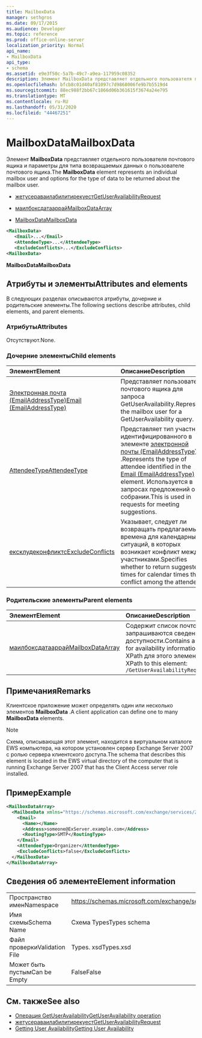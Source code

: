 ```yaml
---
title: MailboxData
manager: sethgros
ms.date: 09/17/2015
ms.audience: Developer
ms.topic: reference
ms.prod: office-online-server
localization_priority: Normal
api_name:
- MailboxData
api_type:
- schema
ms.assetid: e9e3f50c-5a7b-49c7-a9ea-117959c08352
description: Элемент MailboxData представляет отдельного пользователя почтового ящика и параметры для типа возвращаемых данных о пользователе почтового ящика.
ms.openlocfilehash: bfcb8c01d40af81097c7d9868006fe9b7b5519d4
ms.sourcegitcommit: 88ec988f2bb67c1866d06b361615f3674a24e795
ms.translationtype: MT
ms.contentlocale: ru-RU
ms.lasthandoff: 05/31/2020
ms.locfileid: "44467251"
---
```

# <a name="mailboxdata"></a><span data-ttu-id="69344-103">MailboxData</span><span class="sxs-lookup"><span data-stu-id="69344-103">MailboxData</span></span>

<span data-ttu-id="69344-104">Элемент **MailboxData** представляет отдельного пользователя почтового ящика и параметры для типа возвращаемых данных о пользователе почтового ящика.</span><span class="sxs-lookup"><span data-stu-id="69344-104">The **MailboxData** element represents an individual mailbox user and options for the type of data to be returned about the mailbox user.</span></span> 
  
- [<span data-ttu-id="69344-105">жетусераваилабилитирекуест</span><span class="sxs-lookup"><span data-stu-id="69344-105">GetUserAvailabilityRequest</span></span>](getuseravailabilityrequest.md)
  
- [<span data-ttu-id="69344-106">маилбоксдатааррай</span><span class="sxs-lookup"><span data-stu-id="69344-106">MailboxDataArray</span></span>](mailboxdataarray.md)
  
- [<span data-ttu-id="69344-107">MailboxData</span><span class="sxs-lookup"><span data-stu-id="69344-107">MailboxData</span></span>](mailboxdata.md)
  
```xml
<MailboxData>
   <Email>...</Email>
   <AttendeeType>...</AttendeeType>
   <ExcludeConflicts>...</ExcludeConflicts>
<MailboxData>
```

<span data-ttu-id="69344-108">**MailboxData**</span><span class="sxs-lookup"><span data-stu-id="69344-108">**MailboxData**</span></span>

## <a name="attributes-and-elements"></a><span data-ttu-id="69344-109">Атрибуты и элементы</span><span class="sxs-lookup"><span data-stu-id="69344-109">Attributes and elements</span></span>

<span data-ttu-id="69344-110">В следующих разделах описываются атрибуты, дочерние и родительские элементы.</span><span class="sxs-lookup"><span data-stu-id="69344-110">The following sections describe attributes, child elements, and parent elements.</span></span>
  
### <a name="attributes"></a><span data-ttu-id="69344-111">Атрибуты</span><span class="sxs-lookup"><span data-stu-id="69344-111">Attributes</span></span>

<span data-ttu-id="69344-112">Отсутствуют.</span><span class="sxs-lookup"><span data-stu-id="69344-112">None.</span></span>
  
### <a name="child-elements"></a><span data-ttu-id="69344-113">Дочерние элементы</span><span class="sxs-lookup"><span data-stu-id="69344-113">Child elements</span></span>

|<span data-ttu-id="69344-114">**Элемент**</span><span class="sxs-lookup"><span data-stu-id="69344-114">**Element**</span></span>|<span data-ttu-id="69344-115">**Описание**</span><span class="sxs-lookup"><span data-stu-id="69344-115">**Description**</span></span>|
|:-----|:-----|
|[<span data-ttu-id="69344-116">Электронная почта (EmailAddressType)</span><span class="sxs-lookup"><span data-stu-id="69344-116">Email (EmailAddressType)</span></span>](email-emailaddresstype.md) <br/> |<span data-ttu-id="69344-117">Представляет пользователя почтового ящика для запроса GetUserAvailability.</span><span class="sxs-lookup"><span data-stu-id="69344-117">Represents the mailbox user for a GetUserAvailability query.</span></span>  <br/> |
|[<span data-ttu-id="69344-118">AttendeeType</span><span class="sxs-lookup"><span data-stu-id="69344-118">AttendeeType</span></span>](attendeetype.md) <br/> |<span data-ttu-id="69344-119">Представляет тип участника, идентифицированного в элементе [электронной почты (EmailAddressType)](email-emailaddresstype.md) .</span><span class="sxs-lookup"><span data-stu-id="69344-119">Represents the type of attendee identified in the [Email (EmailAddressType)](email-emailaddresstype.md) element.</span></span> <span data-ttu-id="69344-120">Используется в запросах предложений о собрании.</span><span class="sxs-lookup"><span data-stu-id="69344-120">This is used in requests for meeting suggestions.</span></span>  <br/> |
|[<span data-ttu-id="69344-121">ексклудеконфликтс</span><span class="sxs-lookup"><span data-stu-id="69344-121">ExcludeConflicts</span></span>](excludeconflicts.md) <br/> |<span data-ttu-id="69344-122">Указывает, следует ли возвращать предлагаемые времена для календарных ситуаций, в которых возникает конфликт между участниками.</span><span class="sxs-lookup"><span data-stu-id="69344-122">Specifies whether to return suggested times for calendar times that conflict among the attendees.</span></span>  <br/> |
   
### <a name="parent-elements"></a><span data-ttu-id="69344-123">Родительские элементы</span><span class="sxs-lookup"><span data-stu-id="69344-123">Parent elements</span></span>

|<span data-ttu-id="69344-124">**Элемент**</span><span class="sxs-lookup"><span data-stu-id="69344-124">**Element**</span></span>|<span data-ttu-id="69344-125">**Описание**</span><span class="sxs-lookup"><span data-stu-id="69344-125">**Description**</span></span>|
|:-----|:-----|
|[<span data-ttu-id="69344-126">маилбоксдатааррай</span><span class="sxs-lookup"><span data-stu-id="69344-126">MailboxDataArray</span></span>](mailboxdataarray.md) <br/> |<span data-ttu-id="69344-127">Содержит список почтовых ящиков, в которых запрашиваются сведения о доступности.</span><span class="sxs-lookup"><span data-stu-id="69344-127">Contains a list of mailboxes to query for availability information.</span></span>  <br/> <span data-ttu-id="69344-128">XPath для этого элемента:</span><span class="sxs-lookup"><span data-stu-id="69344-128">The following is the XPath to this element:</span></span>  <br/>  `/GetUserAvailabilityRequest/MailboxDataArray[i]` <br/> |
   
## <a name="remarks"></a><span data-ttu-id="69344-129">Примечания</span><span class="sxs-lookup"><span data-stu-id="69344-129">Remarks</span></span>

<span data-ttu-id="69344-130">Клиентское приложение может определять один или несколько элементов **MailboxData** .</span><span class="sxs-lookup"><span data-stu-id="69344-130">A client application can define one to many **MailboxData** elements.</span></span> 
  
> [!NOTE]
> <span data-ttu-id="69344-131">Схема, описывающая этот элемент, находится в виртуальном каталоге EWS компьютера, на котором установлен сервер Exchange Server 2007 с ролью сервера клиентского доступа.</span><span class="sxs-lookup"><span data-stu-id="69344-131">The schema that describes this element is located in the EWS virtual directory of the computer that is running Exchange Server 2007 that has the Client Access server role installed.</span></span> 
  
## <a name="example"></a><span data-ttu-id="69344-132">Пример</span><span class="sxs-lookup"><span data-stu-id="69344-132">Example</span></span>

```xml
<MailboxDataArray>
  <MailboxData xmlns="https://schemas.microsoft.com/exchange/services/2006/types">
    <Email>
      <Name></Name>
      <Address>someone@ExServer.example.com</Address>
      <RoutingType>SMTP</RoutingType>
    </Email>
    <AttendeeType>Organizer</AttendeeType>
    <ExcludeConflicts>false</ExcludeConflicts>
  </MailboxData>
</MailboxDataArray>
```

## <a name="element-information"></a><span data-ttu-id="69344-133">Сведения об элементе</span><span class="sxs-lookup"><span data-stu-id="69344-133">Element information</span></span>

|||
|:-----|:-----|
|<span data-ttu-id="69344-134">Пространство имен</span><span class="sxs-lookup"><span data-stu-id="69344-134">Namespace</span></span>  <br/> |https://schemas.microsoft.com/exchange/services/2006/types  <br/> |
|<span data-ttu-id="69344-135">Имя схемы</span><span class="sxs-lookup"><span data-stu-id="69344-135">Schema Name</span></span>  <br/> |<span data-ttu-id="69344-136">Схема Types</span><span class="sxs-lookup"><span data-stu-id="69344-136">Types schema</span></span>  <br/> |
|<span data-ttu-id="69344-137">Файл проверки</span><span class="sxs-lookup"><span data-stu-id="69344-137">Validation File</span></span>  <br/> |<span data-ttu-id="69344-138">Types. xsd</span><span class="sxs-lookup"><span data-stu-id="69344-138">Types.xsd</span></span>  <br/> |
|<span data-ttu-id="69344-139">Может быть пустым</span><span class="sxs-lookup"><span data-stu-id="69344-139">Can be Empty</span></span>  <br/> |<span data-ttu-id="69344-140">False</span><span class="sxs-lookup"><span data-stu-id="69344-140">False</span></span>  <br/> |
   
## <a name="see-also"></a><span data-ttu-id="69344-141">См. также</span><span class="sxs-lookup"><span data-stu-id="69344-141">See also</span></span>

- [<span data-ttu-id="69344-142">Операция GetUserAvailability</span><span class="sxs-lookup"><span data-stu-id="69344-142">GetUserAvailability operation</span></span>](getuseravailability-operation.md)
- [<span data-ttu-id="69344-143">жетусераваилабилитирекуест</span><span class="sxs-lookup"><span data-stu-id="69344-143">GetUserAvailabilityRequest</span></span>](getuseravailabilityrequest.md)
- [<span data-ttu-id="69344-144">Getting User Availability</span><span class="sxs-lookup"><span data-stu-id="69344-144">Getting User Availability</span></span>](https://msdn.microsoft.com/library/d4133fcb-9b0f-4e6b-aadf-a389da83516a%28Office.15%29.aspx)

